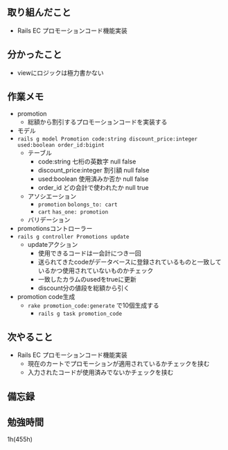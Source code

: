 ## 取り組んだこと
- Rails EC  プロモーションコード機能実装

## 分かったこと
- viewにロジックは極力書かない
## 作業メモ
- promotion
  - 総額から割引するプロモーションコードを実装する
- モデル
- `rails g model Promotion code:string discount_price:integer used:boolean order_id:bigint`
  - テーブル
    - code:string 七桁の英数字 null false
    - discount_price:integer 割引額 null false
    - used:boolean 使用済みか否か null false
    - order_id どの会計で使われたか null true
  - アソシエーション
    - `promotion` `bolongs_to: cart`
    - `cart` `has_one: promotion`
  - バリデーション
- promotionsコントローラー
- `rails g controller Promotions update`
  - updateアクション
    - 使用できるコードは一会計につき一回
    -  送られてきたcodeがデータベースに登録されているものと一致しているかつ使用されていないものかチェック
    -  一致したカラムのusedをtrueに更新
    -  discount分の値段を総額から引く
 - promotion code生成
   - `rake promotion_code:generate` で10個生成する
     - `rails g task promotion_code`

## 次やること
- Rails EC  プロモーションコード機能実装
  - 現在のカートでプロモーションが適用されているかチェックを挟む
  - 入力されたコードが使用済みでないかチェックを挟む

## 備忘録

## 勉強時間
1h(455h)